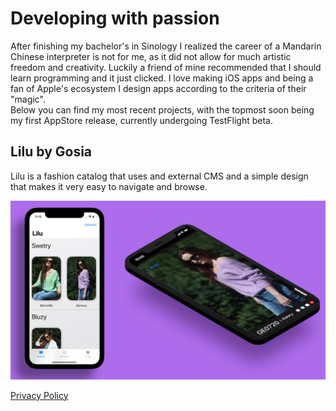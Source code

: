 <h1>Developing with passion</h1>
<body>After finishing my bachelor's in Sinology I realized the career of a Mandarin Chinese interpreter is not for me, as it did not allow for much artistic freedom and creativity. Luckily a friend of mine recommended that I should learn programming and it just clicked. I love making iOS apps and being a fan of Apple's ecosystem I design apps according to the criteria of their "magic".<br>  Below you can find my most recent projects, with the topmost soon being my first AppStore release, currently undergoing TestFlight beta.</body><br>

<h2>Lilu by Gosia</h2>
<body>Lilu is a fashion catalog that uses and external CMS and a simple design that makes it very easy to navigate and browse.</body>

![LilussCropped.png](LilussCropped.png)


[Privacy Policy](/privacy-policy.md)
